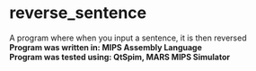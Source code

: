 # reverse_sentence
A program where when you input a sentence, it is then reversed
<br>
<b> Program was written in: MIPS Assembly Language </b> <br>
<b> Program was tested using: QtSpim, MARS MIPS Simulator </b>
